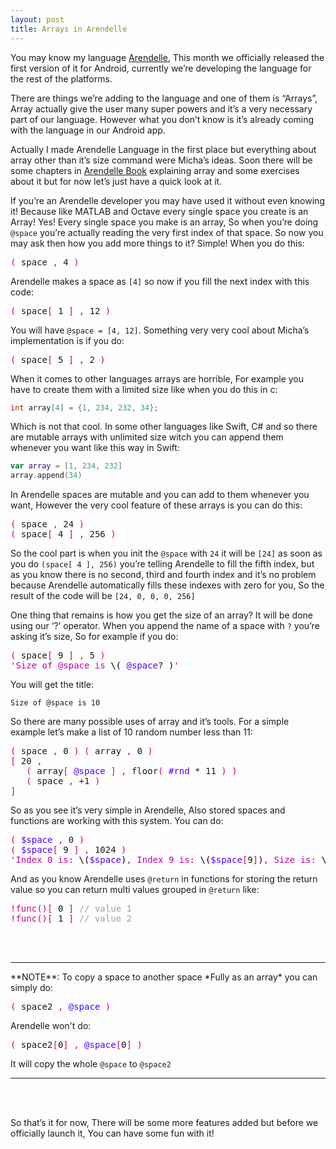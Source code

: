 ```yaml
---
layout: post
title: Arrays in Arendelle
---
```


You may know my language [Arendelle](http://web.arendelle.org), This month we officially released the first version of it for Android, currently we’re developing the language for the rest of the platforms. 

There are things we’re adding to the language and one of them is “Arrays”, Array actually give the user many super powers and it’s a very necessary part of our language. However what you don’t know is it’s already coming with the language in our Android app. 

Actually I made Arendelle Language in the first place but everything about array other than it’s size command were Micha’s ideas. Soon there will be some chapters in [Arendelle Book](http://web.arendelle.org/book/) explaining array and some exercises about it but for now let’s just have a quick look at it.

If you’re an Arendelle developer you may have used it without even knowing it! Because like MATLAB and Octave every single space you create is an Array! Yes! Every single space you make is an array, So when you’re doing `@space` you’re actually reading the very first index of that space. So now you may ask then how you add more things to it? Simple! When you do this:



<pre style="font-family: Menlo, Monaco, 'Courier 10 Pitch', Monospace;;">
<span style="color:#D60073">(</span>&nbsp;space&nbsp;<span style="color:#D60073">,</span>&nbsp;4&nbsp;<span style="color:#D60073">)</span></pre>



Arendelle makes a space as `[4]` so now if you fill the next index with this code:



<pre style="font-family: Menlo, Monaco, 'Courier 10 Pitch', Monospace;;">
<span style="color:#D60073">(</span>&nbsp;space<span style="color:#D60073">[</span>&nbsp;1&nbsp;<span style="color:#D60073">]</span>&nbsp;<span style="color:#D60073">,</span>&nbsp;12&nbsp;<span style="color:#D60073">)</span></pre>



You will have `@space = [4, 12]`. Something very very cool about Micha’s implementation is if you do: 



<pre style="font-family: Menlo, Monaco, 'Courier 10 Pitch', Monospace;;">
<span style="color:#D60073">(</span>&nbsp;space<span style="color:#D60073">[</span>&nbsp;5&nbsp;<span style="color:#D60073">]</span>&nbsp;<span style="color:#D60073">,</span>&nbsp;2&nbsp;<span style="color:#D60073">)</span></pre>



When it comes to other languages arrays are horrible, For example you have to create them with a limited size like when you do this in c:


```c
int array[4] = {1, 234, 232, 34};
```


Which is not that cool. In some other languages like Swift, C# and so there are mutable arrays with unlimited size witch you can append them whenever you want like this way in Swift:


```Swift
var array = [1, 234, 232]
array.append(34)
```


In Arendelle spaces are mutable and you can add to them whenever you want, However the very cool feature of these arrays is you can do this:

<pre style="font-family: Menlo, Monaco, 'Courier 10 Pitch', Monospace;;">
<span style="color:#D60073">(</span>&nbsp;space&nbsp;<span style="color:#D60073">,</span>&nbsp;24&nbsp;<span style="color:#D60073">)</span><br><span style="color:#D60073">(</span>&nbsp;space<span style="color:#D60073">[</span>&nbsp;4&nbsp;<span style="color:#D60073">]</span>&nbsp;<span style="color:#D60073">,</span>&nbsp;256&nbsp;<span style="color:#D60073">)</span></pre>


So the cool part is when you init the `@space` with `24` it will be `[24]` as soon as you do `(space[ 4 ], 256)` you’re telling Arendelle to fill the fifth index, but as you know there is no second, third and fourth index and it’s no problem because Arendelle automatically fills these indexes with zero for you, So the result of the code will be `[24, 0, 0, 0, 256]`

One thing that remains is how you get the size of an array? It will be done using our ‘?’ operator. When you append the name of a space with `?` you’re asking it’s size, So for example if you do:

<!-- CLIFF HIGHLIGHTER 0.03 DEV GENERATED CODE BLOCK-->

<pre style="font-family: Menlo, Monaco, 'Courier 10 Pitch', Monospace;">
<span style="color:#D60073">(</span>&nbsp;space<span style="color:#D60073">[</span>&nbsp;9&nbsp;<span style="color:#D60073">]</span>&nbsp;<span style="color:#D60073">,</span>&nbsp;5&nbsp;<span style="color:#D60073">)</span><br><span style="color:#BD00AD">'Size of @space is </span><span style="color:#000000">\(</span>&nbsp;<span style="color:#4E00FC">@space</span>?&nbsp;<span style="color:#000000">)</span><span style="color:#BD00AD">'</span></pre>

<!-- CLIFF HIGHLIGHTER 0.03 DEV GENERATED CODE BLOCK-->

You will get the title:

```
Size of @space is 10
```

So there are many possible uses of array and it’s tools. For a simple example let’s make a list of 10 random number less than 11:


<pre style="font-family: Menlo, Monaco, 'Courier 10 Pitch', Monospace;;">
<span style="color:#D60073">(</span>&nbsp;space&nbsp;<span style="color:#D60073">,</span>&nbsp;0&nbsp;<span style="color:#D60073">)</span>&nbsp;<span style="color:#D60073">(</span>&nbsp;array&nbsp;<span style="color:#D60073">,</span>&nbsp;0&nbsp;<span style="color:#D60073">)</span><br><span style="color:#D60073">[</span>&nbsp;20&nbsp;<span style="color:#D60073">,</span><br>&nbsp;&nbsp;&nbsp;<span style="color:#D60073">(</span>&nbsp;array<span style="color:#D60073">[</span>&nbsp;<span style="color:#4E00FC">@space</span>&nbsp;<span style="color:#D60073">]</span>&nbsp;<span style="color:#D60073">,</span>&nbsp;floor<span style="color:#D60073">(</span>&nbsp;<span style="color:#4E00FC">#rnd</span>&nbsp;*&nbsp;11&nbsp;<span style="color:#D60073">)</span>&nbsp;<span style="color:#D60073">)</span><br>&nbsp;&nbsp;&nbsp;<span style="color:#D60073">(</span>&nbsp;space&nbsp;<span style="color:#D60073">,</span>&nbsp;+1&nbsp;<span style="color:#D60073">)</span><br><span style="color:#D60073">]</span></pre>


So as you see it’s very simple in Arendelle, Also stored spaces and functions are working with this system. You can do:

<!-- CLIFF HIGHLIGHTER 0.03 DEV GENERATED CODE BLOCK-->

<pre style="font-family: Menlo, Monaco, 'Courier 10 Pitch', Monospace;">
<span style="color:#D60073">(</span>&nbsp;<span style="color:#4E00FC">$space</span>&nbsp;<span style="color:#D60073">,</span>&nbsp;0&nbsp;<span style="color:#D60073">)</span><br><span style="color:#D60073">(</span>&nbsp;<span style="color:#4E00FC">$space</span><span style="color:#D60073">[</span>&nbsp;9&nbsp;<span style="color:#D60073">]</span>&nbsp;<span style="color:#D60073">,</span>&nbsp;1024&nbsp;<span style="color:#D60073">)</span><br><span style="color:#BD00AD">'Index 0 is: </span><span style="color:#000000">\(</span><span style="color:#4E00FC">$space</span><span style="color:#000000">)</span><span style="color:#BD00AD">, Index 9 is: </span><span style="color:#000000">\(</span><span style="color:#4E00FC">$space</span><span style="color:#D60073">[</span>9<span style="color:#D60073">]</span><span style="color:#000000">)</span><span style="color:#BD00AD">, Size is: </span><span style="color:#000000">\(</span><span style="color:#4E00FC">$space</span>?<span style="color:#000000">)</span><span style="color:#BD00AD">'</span></pre>

<!-- CLIFF HIGHLIGHTER 0.03 DEV GENERATED CODE BLOCK-->


And as you know Arendelle uses `@return` in functions for storing the return value so you can return multi values grouped in `@return` like:


<pre style="font-family: Menlo, Monaco, 'Courier 10 Pitch', Monospace;;"><span style="color:#D60073">!func</span><span style="color:#D60073">(</span><span style="color:#D60073">)</span><span style="color:#D60073">[</span>&nbsp;0&nbsp;<span style="color:#D60073">]</span>&nbsp;<span style="color:#A0A0A0">//&nbsp;value&nbsp;1</span><br><span style="color:#D60073">!func</span><span style="color:#D60073">(</span><span style="color:#D60073">)</span><span style="color:#D60073">[</span>&nbsp;1&nbsp;<span style="color:#D60073">]</span>&nbsp;<span style="color:#A0A0A0">//&nbsp;value&nbsp;2</span><br></pre>

<br><br>
<hr>
**NOTE**: To copy a space to another space *Fully as an array* you can simply do:

<pre style="font-family: Menlo, Monaco, 'Courier 10 Pitch', Menlo, Monaco, 'Courier 10 Pitch', Monospace;;"><span style="color:#D60073">(</span>&nbsp;space2&nbsp;<span style="color:#D60073">,</span>&nbsp;<span style="color:#4E00FC">@space</span>&nbsp;<span style="color:#D60073">)</span></pre>


Arendelle won't do:

<pre style="font-family: Menlo, Monaco, 'Courier 10 Pitch', Monospace;;"><span style="color:#D60073">(</span>&nbsp;space2<span style="color:#D60073">[</span>0<span style="color:#D60073">]</span>&nbsp;<span style="color:#D60073">,</span>&nbsp;<span style="color:#4E00FC">@space</span><span style="color:#D60073">[</span>0<span style="color:#D60073">]</span>&nbsp;<span style="color:#D60073">)</span></pre>

It will copy the whole `@space` to `@space2`
<hr><br><br>

So that’s it for now, There will be some more features added but before we officially launch it, You can have some fun with it!

